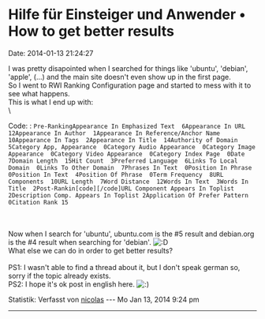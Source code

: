 Hilfe für Einsteiger und Anwender • How to get better results
=============================================================

Date: 2014-01-13 21:24:27

I was pretty disapointed when I searched for things like \'ubuntu\',
\'debian\', \'apple\', (\...) and the main site doesn\'t even show up in
the first page.\
So I went to RWI Ranking Configuration page and started to mess with it
to see what happens.\
This is what I end up with:\
\

Code: 
:   `Pre-RankingAppearance In Emphasized Text  6Appearance In URL  12Appearance In Author  1Appearance In Reference/Anchor Name  10Appearance In Tags  2Appearance In Title  14Authority of Domain  5Category App, Appearance  0Category Audio Appearance  0Category Image Appearance  0Category Video Appearance  0Category Index Page  0Date  7Domain Length  15Hit Count  3Preferred Language  6Links To Local Domain  0Links To Other Domain  7Phrases In Text  0Position In Phrase  0Position In Text  4Position Of Phrase  0Term Frequency  8URL Components  10URL Length  7Word Distance  12Words In Text  3Words In Title  2Post-Rankin[code][/code]URL Component Appears In Toplist 2Description Comp. Appears In Toplist 2Application Of Prefer Pattern 0Citation Rank 15`

\
\
Now when I search for \'ubuntu\', ubuntu.com is the \#5 result and
debian.org is the \#4 result when searching for \'debian\'.
![:D](http://forum.yacy-websuche.de/images/smilies/icon_e_biggrin.gif "Very Happy")\
What else we can do in order to get better results?\
\
PS1: I wasn\'t able to find a thread about it, but I don\'t speak german
so, sorry if the topic already exists.\
PS2: I hope it\'s ok post in english here.
![:)](http://forum.yacy-websuche.de/images/smilies/icon_e_smile.gif "Smile")

Statistik: Verfasst von
[nicolas](http://forum.yacy-websuche.de/memberlist.php?mode=viewprofile&u=9343)
--- Mo Jan 13, 2014 9:24 pm

------------------------------------------------------------------------
